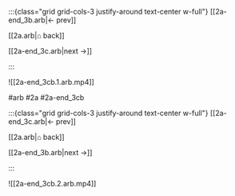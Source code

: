 :::{class="grid grid-cols-3 justify-around text-center w-full"}
[[2a-end_3b.arb|← prev]]

[[2a.arb|⌂ back]]

[[2a-end_3c.arb|next →]]

:::

![[2a-end_3cb.1.arb.mp4]]

#arb #2a #2a-end_3cb

:::{class="grid grid-cols-3 justify-around text-center w-full"}
[[2a-end_3c.arb|← prev]]

[[2a.arb|⌂ back]]

[[2a-end_3b.arb|next →]]

:::

![[2a-end_3cb.2.arb.mp4]]

